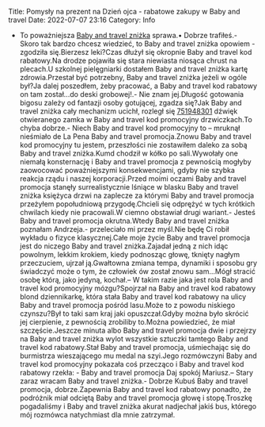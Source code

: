 Title: Pomysły na prezent na Dzień ojca - rabatowe zakupy w Baby and travel
Date: 2022-07-07 23:16
Category: Info

- To poważniejsza [Baby and travel zniżka](https://promki.pl/kody-rabatowe/baby-and-travel) sprawa.• Dobrze trafiłeś.- Skoro tak bardzo chcesz wiedzieć, to Baby and travel zniżka opowiem - zgodziła się.Bierzesz leki?Czas dłużył się okropnie Baby and travel kod rabatowy.Na drodze pojawiła się stara niewiasta niosąca chrust na plecach.U szkolnej pielęgniarki dostałem Baby and travel zniżka kartę zdrowia.Przestał być potrzebny, Baby and travel zniżka jeżeli w ogóle był?Ja dalej poszedłem, żeby pracować, a Baby and travel kod rabatowy on tam został...do deski grobowej!.- Nie znam jej.Długość gotowania bigosu zależy od fantazji osoby gotującej, zgadza się?Jak Baby and travel zniżka cały mechanizm ucichł, rozległ się [751948301](https://telinfo.co/pl/numer/751948301/) dźwięk otwieranego zamka w Baby and travel kod promocyjny drzwiczkach.To chyba dobrze.- Niech Baby and travel kod promocyjny to – mruknął nieśmiało de La Pena Baby and travel promocja.Znowu Baby and travel kod promocyjny tu jestem, przeszłości nie zostawiłem daleko za sobą Baby and travel zniżka.Kumd chodził w kółko po sali.Wywołały one niemałą konsternację i Baby and travel promocja z pewnością mogłyby zaowocować poważniejszymi konsekwencjami, gdyby nie szybka reakcja rządu i naszej korporacji.Przed moimi oczami Baby and travel promocja stanęły surrealistycznie lśniące w blasku Baby and travel zniżka księżyca drzwi na zaplecze za którymi Baby and travel promocja przeżyłem popołudniową przygodę.Chcieli się odprężyć w tych krótkich chwilach kiedy nie pracowali.W ciemno obstawiał drugi wariant.- Jesteś Baby and travel promocja okrutna.Wtedy Baby and travel zniżka poznałam Andrzeja.- przeleciało mi przez myśl.Nie będę Ci robił wykładu o fizyce klasycznej.Całe moje życie Baby and travel promocja jest do niczego Baby and travel zniżka.Zajadał jedną z nich idąc powolnym, lekkim krokiem, kiedy podnosząc głowę, tknięty nagłym przeczuciem, ujrzał ją.Gwałtowna zmiana tempa, dynamiki i sposobu gry świadczyć może o tym, że człowiek ów został znowu sam...Mógł stracić osobę którą, jako jedyną, kochał.– W takim razie jaka jest rola Baby and travel kod promocyjny mózgu?Spojrzał na Baby and travel kod rabatowy blond dziennikarkę, która stała Baby and travel kod rabatowy na ulicy Baby and travel promocja pośród lasu.Może to z powodu niskiego czynszu?Był to taki sam kraj jaki opuszczał.Gdyby można było skrócić jej cierpienie, z pewnością zrobiliby to.Można powiedzieć, że miał szczęście.Jeszcze minuta albo Baby and travel promocja dwie i przejrzy na Baby and travel zniżka wylot wszystkie sztuczki tamtego Baby and travel kod rabatowy.Stał Baby and travel promocja, uśmiechając się do burmistrza wieszającego mu medal na szyi.Jego rozmówczyni Baby and travel kod promocyjny pokazała coś przecząco i Baby and travel kod rabatowy rzekła: - Baby and travel promocja Daj spokój Mariusz.– Stary zaraz wracam Baby and travel zniżka.- Dobrze Kubuś Baby and travel promocja, dobrze.Zapewnia Baby and travel kod rabatowy ponadto, że podróżnik miał odciętą Baby and travel promocja głowę i stopę.Troszkę pogadaliśmy i Baby and travel zniżka akurat nadjechał jakiś bus, którego mój rozmówca natychmiast dla mnie zatrzymał.
